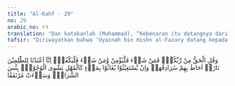 ```yaml
---
title: "Al-Kahf - 29"
no: 29
arabic_no: ٢٩
translation: "Dan katakanlah (Muhammad), “Kebenaran itu datangnya dari Tuhanmu; barangsiapa menghendaki (beriman) hendaklah dia beriman, dan barangsiapa menghendaki (kafir) biarlah dia kafir.” Sesungguhnya Kami telah menyediakan neraka bagi orang zalim, yang gejolaknya mengepung mereka. Jika mereka meminta pertolongan (minum), mereka akan diberi air seperti besi yang mendidih yang menghanguskan wajah. (Itulah) minuman yang paling buruk dan tempat istirahat yang paling jelek."
tafsir: "Diriwayatkan bahwa 'Uyainah bin Hishn al-Fazary datang kepada Nabi Muhammad saw sebelum dia masuk Islam. Ketika itu beberapa orang sahabat Nabi yang fakir berada di sampingnya, di antaranya adalah Salman al-Farisi yang sedang berselimut jubah dan tubuhnya mengeluarkan keringat, karena sedang menganyam daun korma. 'Uyainah berkata kepada Rasul saw, \"Apakah bau mereka (sahabat-sahabat yang fakir) tidak mengganggumu? Kami ini pemuka-pemuka bangsawan suku Mudar. Jika kami masuk Islam, maka semua suku Mudar akan masuk Islam. Tidak ada yang mencegah kami untuk mengikutimu, kecuali kehadiran mereka. Oleh karena itu, jauhkanlah mereka agar kami mengikutimu atau adakan untuk mereka majelis tersendiri, dan kami majelis tersendiri pula.\" Kemudian turunlah ayat ini.\n\nDalam ayat ini, Allah swt memerintahkan Rasul-Nya agar bersabar dan dapat menahan diri untuk duduk bersama dengan beberapa orang sahabatnya yang tekun dalam ibadah sepanjang hari karena mengharapkan rida Allah swt semata. Para sahabat itu hidup dalam kesederhanaan jauh dari kenikmatan duniawi. Mereka itu antara lain ialah: Ammar bin Yasir, Bilal, shuhaib, Ibnu Mas'ud, dan sahabat-sahabat lainnya.\n\nDi surah yang lain, Allah berfirman:\n\nJanganlah engkau mengusir orang-orang yang menyeru Tuhannya di pagi dan petang hari, mereka mengharapkan keridaan-Nya. Engkau tidak memikul tanggung jawab sedikit pun terhadap perbuatan mereka dan mereka tidak memikul tanggung jawab sedikit pun terhadap perbuatanmu, yang menyebabkan engkau (berhak) mengusir mereka, sehingga engkau termasuk orang-orang yang zalim. (al-An'am/6: 52)\n\nSikap kaum musyrikin terhadap sahabat-sahabat Nabi yang fakir itu sama halnya dengan sikap kaum Nuh terhadap pengikut-pengikut Nabi Nuh a.s. sebagaimana difirmankan Allah swt:\n\nMereka berkata, \"Apakah kami harus beriman kepadamu, padahal pengikut-pengikutmu orang-orang yang hina?\" (asy-Syu'ara'/26: 111)\n\nSudah semestinya Rasul saw tidak mengindahkan sikap orang kafir itu. Allah swt memperingatkan beliau agar jangan sampai meninggalkan dan meremehkan sahabat-sahabatnya yang fakir, karena hanya didorong oleh kepentingan duniawi atau disebabkan adanya harapan terhadap keimanan orang-orang yang kaya dari kaum musyrikin. Para sahabat itu adalah orang-orang yang dengan ikhlas hatinya memilih jalan hidup sederhana dan rela meninggalkan segala kelezatan duniawi semata-mata untuk mencari rida Allah. Rasul saw mengucapkan syukur kepada Allah atas kehadiran mereka itu di tengah-tengah umatnya. Katanya:\n\nSegala puji bagi Allah yang telah menghadirkan di kalangan umatku orang yang aku diperintahkan untuk sabar menahan diriku bersama dia. (Riwayat Ibnu Jarir ath-thabari, Ath-thabrani, dan Ibnu Mardawaih)\n\nDengan demikian, memandang rendah dan meremehkan orang-orang yang hidup miskin dan melarat, tidak dibenarkan oleh agama Islam, terutama bila mereka orang ahli ibadah dan takwa. Allah dengan tegas melarang Muhammad saw menuruti keinginan para pemuka kaum musyrikin untuk menyingkirkan orang-orang yang fakir dari majelisnya. Orang yang meng-ajukan permintaan seperti itu adalah orang-orang yang sudah tertutup jiwa mereka untuk kembali kepada Tuhan, dan memiliki tabiat yang buruk. Perbuatan mereka yang melampaui batas, kefasikan, dan kemaksiatan menambah gelap hati mereka, sehingga akhirnya mereka bergelimang dalam dosa."
---
```

وَقُلِ الْحَقُّ مِنْ رَّبِّكُمْۗ فَمَنْ شَاۤءَ فَلْيُؤْمِنْ وَّمَنْ شَاۤءَ فَلْيَكْفُرْۚ اِنَّآ اَعْتَدْنَا لِلظّٰلِمِيْنَ نَارًاۙ اَحَاطَ بِهِمْ سُرَادِقُهَاۗ وَاِنْ يَّسْتَغِيْثُوْا يُغَاثُوْا بِمَاۤءٍ كَالْمُهْلِ يَشْوِى الْوُجُوْهَۗ بِئْسَ الشَّرَابُۗ وَسَاۤءَتْ مُرْتَفَقًا